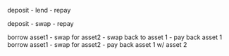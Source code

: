 deposit - lend - repay

deposit - swap - repay

borrow asset1 - swap for asset2 - swap back to asset 1 - pay back asset 1
borrow asset1 - swap for asset2 -  pay back asset 1 w/ asset 2